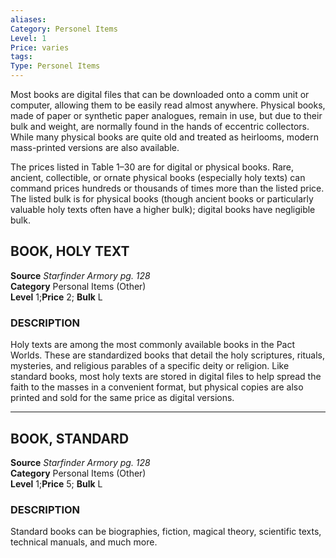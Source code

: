 ```yaml
---
aliases: 
Category: Personel Items
Level: 1
Price: varies 
tags: 
Type: Personel Items
---
```

Most books are digital files that can be downloaded onto a comm unit or computer, allowing them to be easily read almost anywhere. Physical books, made of paper or synthetic paper analogues, remain in use, but due to their bulk and weight, are normally found in the hands of eccentric collectors. While many physical books are quite old and treated as heirlooms, modern mass-printed versions are also available.

The prices listed in Table 1–30 are for digital or physical books. Rare, ancient, collectible, or ornate physical books (especially holy texts) can command prices hundreds or thousands of times more than the listed price. The listed bulk is for physical books (though ancient books or particularly valuable holy texts often have a higher bulk); digital books have negligible bulk.

##  BOOK, HOLY TEXT

**Source** _Starfinder Armory pg. 128_  
**Category** Personal Items (Other)  
**Level** 1;**Price** 2; **Bulk** L

### DESCRIPTION

Holy texts are among the most commonly available books in the Pact Worlds. These are standardized books that detail the holy scriptures, rituals, mysteries, and religious parables of a specific deity or religion. Like standard books, most holy texts are stored in digital files to help spread the faith to the masses in a convenient format, but physical copies are also printed and sold for the same price as digital versions.

---

##  BOOK, STANDARD

**Source** _Starfinder Armory pg. 128_  
**Category** Personal Items (Other)  
**Level** 1;**Price** 5; **Bulk** L

### DESCRIPTION

Standard books can be biographies, fiction, magical theory, scientific texts, technical manuals, and much more.
